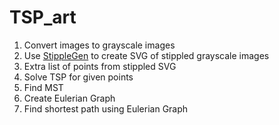# TSP_art

1. Convert images to grayscale images
2. Use [StippleGen](https://github.com/evil-mad/stipplegen/releases/tag/v2.31) to create SVG of stippled grayscale images
3. Extra list of points from stippled SVG
4. Solve TSP for given points
  1. Find MST
  2. Create Eulerian Graph
  3. Find shortest path using Eulerian Graph

